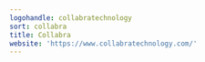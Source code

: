 ```yaml
---
logohandle: collabratechnology
sort: collabra
title: Collabra
website: 'https://www.collabratechnology.com/'
---
```

